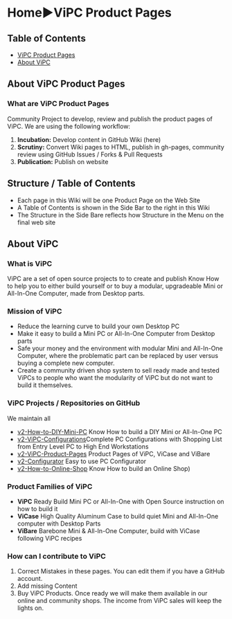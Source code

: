 # Home►ViPC Product Pages

## Table of Contents
- [ViPC Product Pages](#about-product-pages)
- [About ViPC](#about-vipc)


## About ViPC Product Pages <a name="about-product-pages">
### What are ViPC Product Pages
Community Project to develop, review and publish the product pages of ViPC. 
We are using the following workflow:

1. **Incubation:** Develop content in GitHub Wiki (here)
2. **Scrutiny:** Convert Wiki pages to HTML, publish in gh-pages, community review using GitHub Issues / Forks & Pull Requests
3. **Publication:** Publish on website

## Structure / Table of Contents
- Each page in this Wiki will be one Product Page on the Web Site
- A Table of Contents is shown in the Side Bar to the right in this Wiki
- The Structure in the Side Bare reflects how Structure in the Menu on the final web site




## About ViPC <a name="about-vipc">

### What is ViPC
ViPC are a set of open source projects to to create and publish Know How to help you to either build yourself or to buy a modular, upgradeable Mini or All-In-One Computer, made from Desktop parts.

### Mission of ViPC
- Reduce the learning curve to build your own Desktop PC
- Make it easy to build a Mini PC or All-In-One Computer from Desktop parts
- Safe your money and the environment with modular Mini and All-In-One Computer, where the problematic part can be replaced by user versus buying a complete new computer.
- Create a community driven shop system to sell ready made and tested ViPCs to people who want the modularity of ViPC but do not want to build it themselves.

### ViPC Projects / Repositories on GitHub
We maintain all 

- [v2-How-to-DIY-Mini-PC](https://github.com/V-Squared/v2-How-to-DIY-Mini-PC/wiki) Know How to build a DIY Mini or All-In-One PC
- [v2-ViPC-Configurations]()Complete PC Configurations with Shopping List from Entry Level PC to High End Workstations
- [v2-ViPC-Product-Pages](https://github.com/V-Squared/v2-ViPC-Product-Pages/wiki/) Product Pages of ViPC, ViCase and ViBare
- [v2-Configurator](https://github.com/V-Squared/v2-Configurator/wiki/) Easy to use PC Configurator
- [v2-How-to-Online-Shop](https://github.com/V-Squared/v2-How-to-Online-Shop/wiki/) Know How to build an Online Shop)

### Product Families of ViPC
- **ViPC** Ready Build Mini PC or All-In-One with Open Source instruction on how to build it
- **ViCase** High Quality Aluminum Case to build quiet Mini and All-In-One computer with Desktop Parts
- **ViBare** Barebone Mini & All-In-One Computer, build with ViCase following ViPC recipes



### How can I contribute to ViPC

1. Correct Mistakes in these pages. You can edit them if you have a GitHub account.
2. Add missing Content
3. Buy ViPC Products. Once ready we will make them available in our online and community shops. The income from ViPC sales will keep the lights on.
